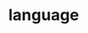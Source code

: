# language
<p align="left">
  <!-- Badges go here>
https://ziadoua.github.io/m3-Markdown-Badges/badges/Java/java3.svg
</p>
# About Me
- like reading book
- want to be backend-dev
- studying java recently
- .
  
- yes...

<div align="left" dir="auto">
<p dir="auto"><a href="https://solved.ac/profile/kingjh120" rel="nofollow"><img src="http://mazassumnida.wtf/api/generate_badge?boj=kingjh120" alt="Solved.ac Profile" data-canonical-src="http://mazassumnida.wtf/api/generate_badge?boj=kingjh120" style="max-width: 100%;"></a></p>
</div>

<!--
**aphyrince/aphyrince** is a ✨ _special_ ✨ repository because its `README.md` (this file) appears on your GitHub profile.

Here are some ideas to get you started:

- 🔭 I’m currently working on ...
- 🌱 I’m currently learning ...
- 👯 I’m looking to collaborate on ...
- 🤔 I’m looking for help with ...
- 💬 Ask me about ...
- 📫 How to reach me: ...
- 😄 Pronouns: ...
- ⚡ Fun fact: ...
-->
